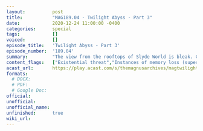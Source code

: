 ```yaml
---
layout:          post
title:           "MAG189.04 - Twilight Abyss - Part 3"
date:            2020-12-24 11:00:00 -0400
categories:      special
tags:            []
voiced:          []
episode_title:   'Twilight Abyss - Part 3'
episode_number:  '189.04'
summary:         "The view from the rooftops of Slyde World is bleak. Can our heroes Gavin Crumble, Freddie & Ms. Pledge save the park, Dorset, and perhaps indeed the world, from the encroaching Abyss and avoid any further health & safety citations?"
content_flags:   ["Existential threat","Instances of memory loss (supernatural)","Flooding & Threat of drowning","Mild child peril","Innuendo","Character death","Mentions of: emetophobia, comedic violence"]
acast_url:       https://play.acast.com/s/themagnusarchives/magtwilightabyss-part3
formats: 
  # DOCX:   
  # PDF: 
  # Google Doc: 
official:        
unofficial:      
unofficial_name: 
unfinished:      true
wiki_url:        
---
```


